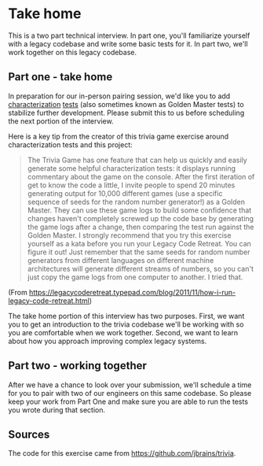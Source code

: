 # Take home

This is a two part technical interview. In part one, you'll
familiarize yourself with a legacy codebase and write some basic tests
for it. In part two, we'll work together on this legacy codebase.

## Part one - take home

In preparation for our in-person pairing session, we'd like you to add
[characterization](https://en.wikipedia.org/wiki/Characterization_test)
[tests](https://blog.thecodewhisperer.com/permalink/surviving-legacy-code-with-golden-master-and-sampling)
(also sometimes known as Golden Master tests) to stabilize further
development. Please submit this to us before scheduling the next
portion of the interview.

Here is a key tip from the creator of this trivia game exercise around
characterization tests and this project:

> The Trivia Game has one feature that can help us quickly and easily
> generate some helpful characterization tests: it displays running
> commentary about the game on the console. After the first iteration
> of get to know the code a little, I invite people to spend 20
> minutes generating output for 10,000 different games (use a specific
> sequence of seeds for the random number generator!) as a Golden
> Master. They can use these game logs to build some confidence that
> changes haven't completely screwed up the code base by generating
> the game logs after a change, then comparing the test run against
> the Golden Master. I strongly recommend that you try this exercise
> yourself as a kata before you run your Legacy Code Retreat. You can
> figure it out! Just remember that the same seeds for random number
> generators from different languages on different machine
> architectures will generate different streams of numbers, so you
> can't just copy the game logs from one computer to another. I tried
> that.

(From https://legacycoderetreat.typepad.com/blog/2011/11/how-i-run-legacy-code-retreat.html)

The take home portion of this interview has two purposes. First, we
want you to get an introduction to the trivia codebase we'll be working
with so you are comfortable when we work together. Second, we want to
learn about how you approach improving complex legacy systems.

## Part two - working together

After we have a chance to look over your submission, we'll schedule a
time for you to pair with two of our engineers on this same
codebase. So please keep your work from Part One and make sure you are
able to run the tests you wrote during that section.

## Sources

The code for this exercise came from
https://github.com/jbrains/trivia.
